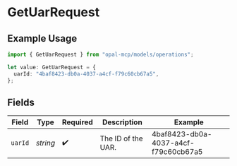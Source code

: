 # GetUarRequest

## Example Usage

```typescript
import { GetUarRequest } from "opal-mcp/models/operations";

let value: GetUarRequest = {
  uarId: "4baf8423-db0a-4037-a4cf-f79c60cb67a5",
};
```

## Fields

| Field                                | Type                                 | Required                             | Description                          | Example                              |
| ------------------------------------ | ------------------------------------ | ------------------------------------ | ------------------------------------ | ------------------------------------ |
| `uarId`                              | *string*                             | :heavy_check_mark:                   | The ID of the UAR.                   | 4baf8423-db0a-4037-a4cf-f79c60cb67a5 |